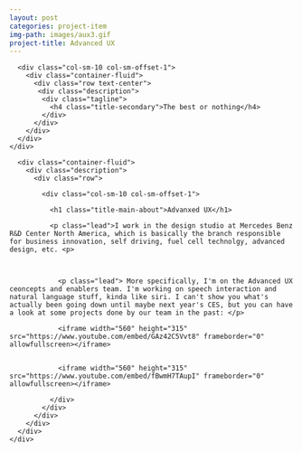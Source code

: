 ```yaml
---
layout: post
categories: project-item
img-path: images/aux3.gif
project-title: Advanced UX
---
```



<div class="container-fluid">
  <div class="description"> 
    <div class="row">

      <div class="col-sm-10 col-sm-offset-1">
        <div class="container-fluid">
          <div class="row text-center">
           <div class="description"> 
            <div class="tagline"> 
              <h4 class="title-secondary">The best or nothing</h4>
            </div>
          </div>
        </div>
      </div>
    </div>

      <div class="container-fluid">
        <div class="description"> 
          <div class="row">

            <div class="col-sm-10 col-sm-offset-1">

              <h1 class="title-main-about">Advanxed UX</h1>

              <p class="lead">I work in the design studio at Mercedes Benz R&D Center North America, which is basically the branch responsible for business innovation, self driving, fuel cell technolgy, advanced design, etc. <p>



                <p class="lead"> More specifically, I'm on the Advanced UX ceoncepts and enablers team. I'm working on speech interaction and natural language stuff, kinda like siri. I can't show you what's actually been going down until maybe next year's CES, but you can have a look at some projects done by our team in the past: </p>

                <iframe width="560" height="315" src="https://www.youtube.com/embed/GAz42C5Vvt8" frameborder="0" allowfullscreen></iframe>


                <iframe width="560" height="315" src="https://www.youtube.com/embed/fBwmH7TAupI" frameborder="0" allowfullscreen></iframe>

              </div>
            </div>
          </div>
        </div>
      </div>
    </div>
  </div>
</div>